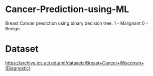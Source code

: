# Cancer-Prediction-using-ML
Breast Cancer prediction using binary decision tree.
1 - Malignant
0 - Benign

# Dataset
https://archive.ics.uci.edu/ml/datasets/Breast+Cancer+Wisconsin+(Diagnostic)

